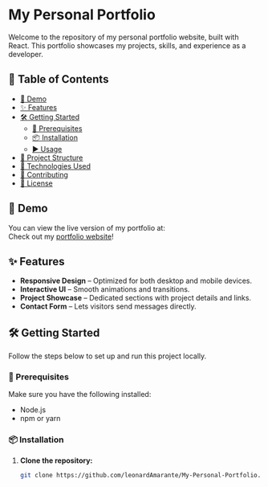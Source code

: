 
# My Personal Portfolio

Welcome to the repository of my personal portfolio website, built with React. This portfolio showcases my projects, skills, and experience as a developer.

## 📁 Table of Contents

- [🚀 Demo](#-demo)
- [✨ Features](#-features)
- [🛠 Getting Started](#-getting-started)
  - [🔧 Prerequisites](#-prerequisites)
  - [📦 Installation](#-installation)
  - [▶️ Usage](#-usage)
- [📂 Project Structure](#-project-structure)
- [🧰 Technologies Used](#-technologies-used)
- [🤝 Contributing](#-contributing)
- [📝 License](#-license)

## 🚀 Demo

You can view the live version of my portfolio at:  
Check out my [portfolio website](leonard-amarante-portfolio.netlify.app)!

## ✨ Features

* **Responsive Design** – Optimized for both desktop and mobile devices.
* **Interactive UI** – Smooth animations and transitions.
* **Project Showcase** – Dedicated sections with project details and links.
* **Contact Form** – Lets visitors send messages directly.

## 🛠 Getting Started

Follow the steps below to set up and run this project locally.

### 🔧 Prerequisites

Make sure you have the following installed:

* Node.js
* npm or yarn

### 📦 Installation

1. **Clone the repository:**

   ```bash
   git clone https://github.com/leonardAmarante/My-Personal-Portfolio.git

